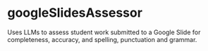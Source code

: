# googleSlidesAssessor
Uses LLMs to assess student work submitted to a Google Slide for completeness, accuracy, and spelling, punctuation and grammar.
